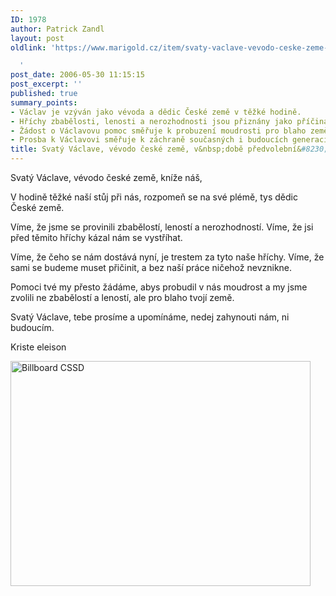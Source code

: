 ```yaml
---
ID: 1978
author: Patrick Zandl
layout: post
oldlink: 'https://www.marigold.cz/item/svaty-vaclave-vevodo-ceske-zeme-v-dobe-predvolebni

  '
post_date: 2006-05-30 11:15:15
post_excerpt: ''
published: true
summary_points:
- Václav je vzýván jako vévoda a dědic České země v těžké hodině.
- Hříchy zbabělosti, lenosti a nerozhodnosti jsou přiznány jako příčina trestu.
- Žádost o Václavovu pomoc směřuje k probuzení moudrosti pro blaho země.
- Prosba k Václavovi směřuje k záchraně současných i budoucích generací.
title: Svatý Václave, vévodo české země, v&nbsp;době předvolební&#8230;
---
```


Svatý Václave, 
vévodo české země,
kníže náš,

V hodině těžké naší
stůj při nás,
rozpomeň se na své plémě,
tys dědic České země. 

Víme, že jsme se provinili
zbabělostí, leností a nerozhodností.
Víme, že jsi před těmito hříchy
kázal nám se vystříhat.

Víme, že čeho se nám dostává nyní,
je trestem za tyto naše hříchy.
Víme, že sami se budeme muset přičinit,
a bez naší práce ničehož nevznikne.

Pomoci tvé my přesto žádáme,
abys probudil v nás moudrost
a my jsme zvolili ne zbabělostí a leností,
ale pro blaho tvojí země.

Svatý Václave,
tebe prosíme a upomínáme,
nedej zahynouti nám,
ni budoucím.

Kriste eleison
	
<p><img src="/wp-content/uploads/20060530-cssdbillboard.jpg" alt="Billboard CSSD" width="480" height="360" />
</p>